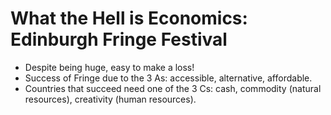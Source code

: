 # What the Hell is Economics: Edinburgh Fringe Festival

* Despite being huge, easy to make a loss!
* Success of Fringe due to the 3 As: accessible, alternative, affordable.
* Countries that succeed need one of the 3 Cs: cash, commodity (natural resources), creativity (human resources).
